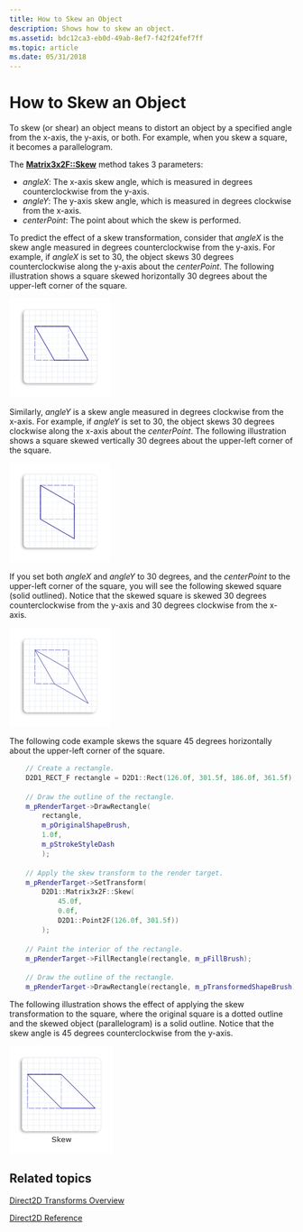 ```yaml
---
title: How to Skew an Object
description: Shows how to skew an object.
ms.assetid: bdc12ca3-eb0d-49ab-8ef7-f42f24fef7ff
ms.topic: article
ms.date: 05/31/2018
---
```


# How to Skew an Object

To skew (or shear) an object means to distort an object by a specified angle from the x-axis, the y-axis, or both. For example, when you skew a square, it becomes a parallelogram.

The [**Matrix3x2F::Skew**](https://msdn.microsoft.com/library/Dd372289(v=VS.85).aspx) method takes 3 parameters:

-   *angleX*: The x-axis skew angle, which is measured in degrees counterclockwise from the y-axis.
-   *angleY*: The y-axis skew angle, which is measured in degrees clockwise from the x-axis.
-   *centerPoint*: The point about which the skew is performed.

To predict the effect of a skew transformation, consider that *angleX* is the skew angle measured in degrees counterclockwise from the y-axis. For example, if *angleX* is set to 30, the object skews 30 degrees counterclockwise along the y-axis about the *centerPoint*. The following illustration shows a square skewed horizontally 30 degrees about the upper-left corner of the square.

![illustration of a square skewed 30 degrees counterclockwise from the y-axis](images/skewx.png)

Similarly, *angleY* is a skew angle measured in degrees clockwise from the x-axis. For example, if *angleY* is set to 30, the object skews 30 degrees clockwise along the x-axis about the *centerPoint*. The following illustration shows a square skewed vertically 30 degrees about the upper-left corner of the square.

![illustration of a square skewed 30 degrees clockwise from the x-axis](images/skewy.png)

If you set both *angleX* and *angleY* to 30 degrees, and the *centerPoint* to the upper-left corner of the square, you will see the following skewed square (solid outlined). Notice that the skewed square is skewed 30 degrees counterclockwise from the y-axis and 30 degrees clockwise from the x-axis.

![illustration of a square skewed 30 degrees counterclockwise from the y-axis and 30 degrees clockwise from the x-axis](images/skewxy.png)

The following code example skews the square 45 degrees horizontally about the upper-left corner of the square.


```C++
    // Create a rectangle.
    D2D1_RECT_F rectangle = D2D1::Rect(126.0f, 301.5f, 186.0f, 361.5f);

    // Draw the outline of the rectangle.
    m_pRenderTarget->DrawRectangle(
        rectangle,
        m_pOriginalShapeBrush,
        1.0f,
        m_pStrokeStyleDash
        );

    // Apply the skew transform to the render target.
    m_pRenderTarget->SetTransform(
        D2D1::Matrix3x2F::Skew(
            45.0f,
            0.0f,
            D2D1::Point2F(126.0f, 301.5f))
        );

    // Paint the interior of the rectangle.
    m_pRenderTarget->FillRectangle(rectangle, m_pFillBrush);

    // Draw the outline of the rectangle.
    m_pRenderTarget->DrawRectangle(rectangle, m_pTransformedShapeBrush);
```



The following illustration shows the effect of applying the skew transformation to the square, where the original square is a dotted outline and the skewed object (parallelogram) is a solid outline. Notice that the skew angle is 45 degrees counterclockwise from the y-axis.

![illustration of a square skewed 45 degrees counterclockwise from the y-axis](images/skew-ovw.png)

## Related topics

<dl> <dt>

[Direct2D Transforms Overview](direct2d-transforms-overview.md)
</dt> <dt>

[Direct2D Reference](reference.md)
</dt> </dl>

 

 




